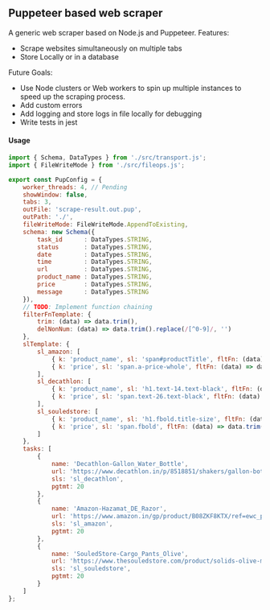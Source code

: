## Puppeteer based web scraper

A generic web scraper based on Node.js and Puppeteer.
Features:

- Scrape websites simultaneously on multiple tabs 
- Store Locally or in a database

Future Goals:

- Use Node clusters or Web workers to spin up multiple instances to
  speed up the scraping process.
- Add custom errors
- Add logging and store logs in file locally for debugging
- Write tests in jest

#### Usage

```js
import { Schema, DataTypes } from './src/transport.js';
import { FileWriteMode } from './src/fileops.js';

export const PupConfig = {
	worker_threads: 4, // Pending
	showWindow: false,
	tabs: 3,
	outFile: 'scrape-result.out.pup',
	outPath: './',
	fileWriteMode: FileWriteMode.AppendToExisting, 
	schema: new Schema({
		task_id      : DataTypes.STRING,
		status       : DataTypes.STRING,
		date         : DataTypes.STRING,
		time         : DataTypes.STRING,
		url          : DataTypes.STRING,
		product_name : DataTypes.STRING,
		price        : DataTypes.STRING,
		message      : DataTypes.STRING
	}), 
	// TODO: Implement function chaining
	filterFnTemplate: {
		trim: (data) => data.trim(),
		delNonNum: (data) => data.trim().replace(/[^0-9]/, '') 
	},
	slTemplate: {
		sl_amazon: [
			{ k: 'product_name', sl: 'span#productTitle', fltFn: (data) => data.trim(), tmt: 20 },
			{ k: 'price', sl: 'span.a-price-whole', fltFn: (data) => data.trim().replace(/[^0-9]/, ''), tmt: 20 }				
		],
		sl_decathlon: [
			{ k: 'product_name', sl: 'h1.text-14.text-black', fltFn: (data) => data.trim(), tmt: 20 },
			{ k: 'price', sl: 'span.text-26.text-black', fltFn: (data) => data.trim().replace(/[^[0-9]]/, ''), tmt: 20 }				
		],
		sl_souledstore: [
			{ k: 'product_name', sl: 'h1.fbold.title-size', fltFn: (data) => data.trim(), tmt: 20 },
			{ k: 'price', sl: 'span.fbold', fltFn: (data) => data.trim().replace(/[^0-9]/, ''), tmt: 20 }				
		]
	},
	tasks: [
		{
			name: 'Decathlon-Gallon_Water_Bottle',
			url: 'https://www.decathlon.in/p/8518851/shakers/gallon-bottle-2200-ml-black?id=8518851&type=p',
			sls: 'sl_decathlon',
			pgtmt: 20 
		},
		{
			name: 'Amazon-Hazamat_DE_Razor',
			url: 'https://www.amazon.in/gp/product/B08ZKF8KTX/ref=ewc_pr_img_3?smid=A2BGSACZKMSDC9&psc=1',
			sls: 'sl_amazon',
			pgtmt: 20
		},
		{
			name: 'SouledStore-Cargo_Pants_Olive',
			url: 'https://www.thesouledstore.com/product/solids-olive-men-cargo-pants?gte=1',
			sls: 'sl_souledstore',
			pgtmt: 20
		}
	]
};

```
